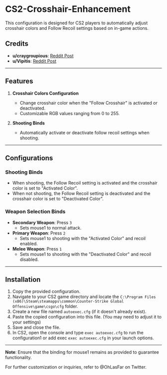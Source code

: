 # CS2-Crosshair-Enhancement

This configuration is designed for CS2 players to automatically adjust crosshair colors and Follow Recoil settings based on in-game actions.

## Credits
- **u/craygroupious**: [Reddit Post](https://www.reddit.com/r/GlobalOffensive/comments/16wgzkp/comment/k2x048d/)
- **u/Vipitis**: [Reddit Post](https://www.reddit.com/r/GlobalOffensive/comments/16a3yyr/recoil_crosshair_switching_bind_for_cs2/)

---

## Features

1. **Crosshair Colors Configuration**
   - Change crosshair color when the "Follow Crosshair" is activated or deactivated.
   - Customizable RGB values ranging from 0 to 255.

2. **Shooting Binds**
   - Automatically activate or deactivate follow recoil settings when shooting.

---

## Configurations

### Shooting Binds

- When shooting, the Follow Recoil setting is activated and the crosshair color is set to "Activated Color".
- When not shooting, the Follow Recoil setting is deactivated and the crosshair color is set to "Deactivated Color".

### Weapon Selection Binds

- **Secondary Weapon**: Press `3` 
  - Sets mouse1 to normal attack.
- **Primary Weapon**: Press `2`
  - Sets mouse1 to shooting with the "Activated Color" and recoil enabled.
- **Melee Weapon**: Press `1`
  - Sets mouse1 to shooting with the "Deactivated Color" and recoil disabled.

---

## Installation

1. Copy the provided configuration.
2. Navigate to your CS2 game directory and locate the `C:\Program Files (x86)\Steam\steamapps\common\Counter-Strike Global Offensive\game\csgo\cfg` folder.
3. Create a new file named `autoexec.cfg` (if it doesn't already exist).
4. Paste the copied configuration into this file. (You may need to adjust it to your settings)
5. Save and close the file.
6. In CS2, open the console and type `exec autoexec.cfg` to run the configuration1 or add exec `exec autoexec.cfg` in your launch options.

---

**Note**: Ensure that the binding for mouse1 remains as provided to guarantee functionality.

For further customization or inquiries, refer to @OhLasFar on Twitter.

